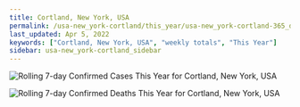 ```yaml
---
title: Cortland, New York, USA
permalink: /usa-new_york-cortland/this_year/usa-new_york-cortland-365_days.html
last_updated: Apr 5, 2022
keywords: ["Cortland, New York, USA", "weekly totals", "This Year"]
sidebar: usa-new_york-cortland_sidebar
---
```


![Rolling 7-day Confirmed Cases This Year for Cortland, New York, USA](/covid_tracker/images/graphs/usa-new_york-cortland-rolling_7_days_confirmed-365_days_graph.png)

![Rolling 7-day Confirmed Deaths This Year for Cortland, New York, USA](/covid_tracker/images/graphs/usa-new_york-cortland-rolling_7_days_deaths-365_days_graph.png)
